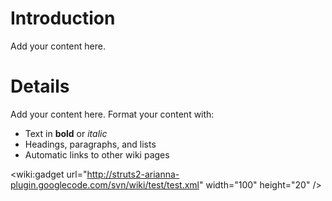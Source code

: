 # Introduction #

Add your content here.


# Details #

Add your content here.  Format your content with:
  * Text in **bold** or _italic_
  * Headings, paragraphs, and lists
  * Automatic links to other wiki pages

&lt;wiki:gadget url="http://struts2-arianna-plugin.googlecode.com/svn/wiki/test/test.xml" width="100" height="20" /&gt;